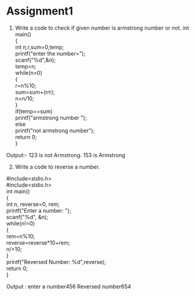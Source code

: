 # Assignment1
1.	Write a code to check if given number is armstrong number or not.
int main()    
{    
int n,r,sum=0,temp;    
printf("enter the number=");    
scanf("%d",&n);    
temp=n;    
while(n>0)    
{    
r=n%10;    
sum=sum+(r*r*r);    
n=n/10;    
}    
if(temp==sum)    
printf("armstrong  number ");    
else    
printf("not armstrong number");    
return 0;  
}   

Output:- 123 is not Armstrong.
	    153 is Armstrong


2.	Write a code to reverse a number.

#include<stdio.h>  
 #include<stdio.h>  
 int main()    
{    
int n, reverse=0, rem;    
printf("Enter a number: ");    
  scanf("%d", &n);    
  while(n!=0)    
  {    
     rem=n%10;    
     reverse=reverse*10+rem;    
     n/=10;    
  }    
  printf("Reversed Number: %d",reverse);    
return 0;  
}  

Output : enter a number456
Reversed number654
 

